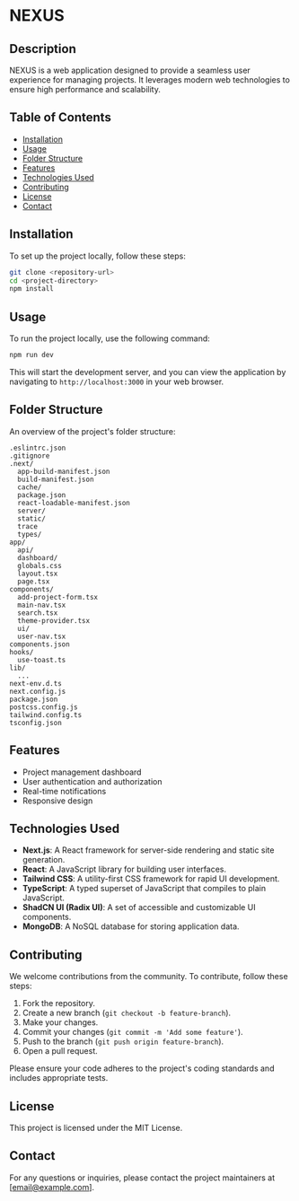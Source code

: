 # NEXUS

## Description
NEXUS is a web application designed to provide a seamless user experience for managing projects. It leverages modern web technologies to ensure high performance and scalability.

## Table of Contents
- [Installation](#installation)
- [Usage](#usage)
- [Folder Structure](#folder-structure)
- [Features](#features)
- [Technologies Used](#technologies-used)
- [Contributing](#contributing)
- [License](#license)
- [Contact](#contact)

## Installation
To set up the project locally, follow these steps:

```sh
git clone <repository-url>
cd <project-directory>
npm install
```

## Usage
To run the project locally, use the following command:

```sh
npm run dev
```

This will start the development server, and you can view the application by navigating to `http://localhost:3000` in your web browser.

## Folder Structure
An overview of the project's folder structure:

```
.eslintrc.json
.gitignore
.next/
  app-build-manifest.json
  build-manifest.json
  cache/
  package.json
  react-loadable-manifest.json
  server/
  static/
  trace
  types/
app/
  api/
  dashboard/
  globals.css
  layout.tsx
  page.tsx
components/
  add-project-form.tsx
  main-nav.tsx
  search.tsx
  theme-provider.tsx
  ui/
  user-nav.tsx
components.json
hooks/
  use-toast.ts
lib/
  ...
next-env.d.ts
next.config.js
package.json
postcss.config.js
tailwind.config.ts
tsconfig.json
```

## Features
- Project management dashboard
- User authentication and authorization
- Real-time notifications
- Responsive design

## Technologies Used
- **Next.js**: A React framework for server-side rendering and static site generation.
- **React**: A JavaScript library for building user interfaces.
- **Tailwind CSS**: A utility-first CSS framework for rapid UI development.
- **TypeScript**: A typed superset of JavaScript that compiles to plain JavaScript.
- **ShadCN UI (Radix UI)**: A set of accessible and customizable UI components.
- **MongoDB**: A NoSQL database for storing application data.

## Contributing
We welcome contributions from the community. To contribute, follow these steps:

1. Fork the repository.
2. Create a new branch (`git checkout -b feature-branch`).
3. Make your changes.
4. Commit your changes (`git commit -m 'Add some feature'`).
5. Push to the branch (`git push origin feature-branch`).
6. Open a pull request.

Please ensure your code adheres to the project's coding standards and includes appropriate tests.

## License
This project is licensed under the MIT License.

## Contact
For any questions or inquiries, please contact the project maintainers at [email@example.com].